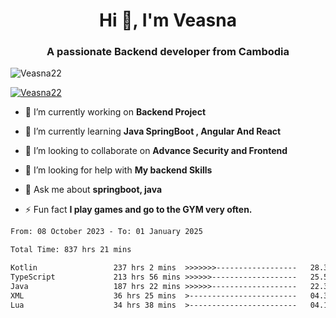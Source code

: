 <h1 align="center">Hi 👋, I'm Veasna</h1>
<h3 align="center">A passionate Backend developer from Cambodia</h3>

<p align="left"> <img src="https://komarev.com/ghpvc/?username=Veasna22&label=Profile%20views&color=0e75b6&style=flat" alt="Veasna22" /> </p>

<p align="left"> <a href="https://github.com/ryo-ma/github-profile-trophy"><img src="https://github-profile-trophy.vercel.app/?username=veasna22&theme=dracula" alt="Veasna22" /></a> </p>

- 🔭 I’m currently working on **Backend Project**

- 🌱 I’m currently learning **Java SpringBoot , Angular And React**

- 👯 I’m looking to collaborate on **Advance Security and Frontend**

- 🤝 I’m looking for help with **My backend Skills**

- 💬 Ask me about **springboot, java**

- ⚡ Fun fact **I play games and go to the GYM very often.**

<!--START_SECTION:waka-->

```txt
From: 08 October 2023 - To: 01 January 2025

Total Time: 837 hrs 21 mins

Kotlin                 237 hrs 2 mins  >>>>>>>------------------   28.31 %
TypeScript             213 hrs 56 mins >>>>>>-------------------   25.55 %
Java                   187 hrs 22 mins >>>>>>-------------------   22.38 %
XML                    36 hrs 25 mins  >------------------------   04.35 %
Lua                    34 hrs 38 mins  >------------------------   04.14 %
```

<!--END_SECTION:waka-->
